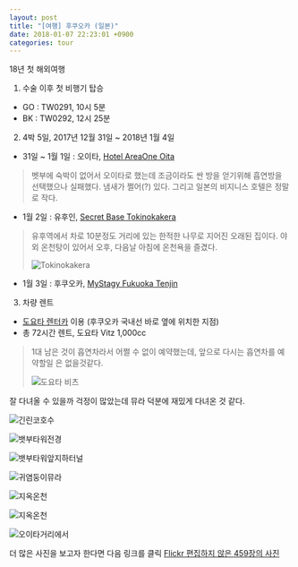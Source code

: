 ```yaml
---
layout: post
title: "[여행] 후쿠오카 (일본)"
date: 2018-01-07 22:23:01 +0900
categories: tour
---
```

18년 첫 해외여행

1. 수술 이후 첫 비행기 탑승
* GO : TW0291, 10시 5분
* BK : TW0292, 12시 25분

2. 4박 5일, 2017년 12월 31일 ~ 2018년 1월 4일
* 31일 ~ 1월 1일 : 오이타, [Hotel AreaOne Oita](https://www.agoda.com/ko-kr/hotel-areaone-oita/hotel/oita-jp.html)
> 벳부에 숙박이 없어서 오이타로 했는데 조금이라도 싼 방을 얻기위해 흡연방을 선택했으나 실패했다.
> 냄새가 쩔어(?) 있다. 그리고 일본의 비지니스 호텔은 정말로 작다.
* 1월 2일 : 유후인, [Secret Base Tokinokakera](https://www.agoda.com/ko-kr/secret-base-tokinokakera/hotel/yufu-jp.html)
> 유후역에서 차로 10분정도 거리에 있는 한적한 나무로 지어진 오래된 집이다.
> 야외 온천탕이 있어서 오후, 다음날 아침에 온천욕을 즐겼다. 
>
> ![Tokinokakera](https://farm5.staticflickr.com/4641/39419272292_82739e3692_n.jpg)
* 1월 3일 : 후쿠오카, [MyStagy Fukuoka Tenjin](https://www.agoda.com/ko-kr/hotel-mystays-fukuoka-tenjin/hotel/fukuoka-jp.html)

3. 차량 렌트
* [도요타 렌터카](http://toyotarent.co.kr) 이용 (후쿠오카 국내선 바로 옆에 위치한 지점)
* 총 72시간 렌트, 도요타 Vitz 1,000cc
> 1대 남은 것이 흡연차라서 어쩔 수 없이 예약했는데, 앞으로 다시는 흡연차를 예약할일 은 없을것같다.
>
> ![도요타 비츠](https://farm5.staticflickr.com/4589/38531222015_13299a918a_n.jpg) 

잘 다녀올 수 있을까 걱정이 많았는데 뮤라 덕분에 재밌게 다녀온 것 같다.


![긴린코호수](https://farm5.staticflickr.com/4588/38569060235_cc88cbe9a8.jpg)

![뱃부타워전경](https://farm5.staticflickr.com/4639/39393933372_14e05a5ddc.jpg)

![뱃부타워앞지하터널](https://farm5.staticflickr.com/4634/27650677679_14a70692bd_z.jpg)

![귀염둥이뮤라](https://farm5.staticflickr.com/4638/39427681671_e528406983_z.jpg)

![지옥온천](https://farm5.staticflickr.com/4687/38545583575_24a5500172.jpg)

![지옥온천](https://farm5.staticflickr.com/4600/24561606367_1d29f8871a.jpg)

![오이타거리에서](https://farm5.staticflickr.com/4589/25559346318_bef690dd0b_z.jpg)


더 많은 사진을 보고자 한다면 다음 링크를 클릭
[Flickr 편집하지 않은 459장의 사진](https://www.flickr.com/gp/lionkang/pnFLR9)
